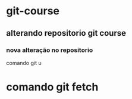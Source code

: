 # git-course

## alterando repositorio git course

### nova alteração no repositorio 

comando git u

# comando git fetch 
